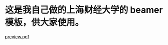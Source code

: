 # 这是我自己做的上海财经大学的 beamer 模板，供大家使用。
[preview.pdf](https://github.com/user-attachments/files/18036961/preview.pdf)
